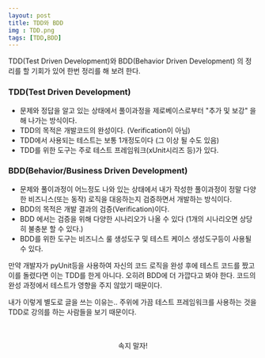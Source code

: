 ```yaml
---
layout: post
title: TDD와 BDD
img : TDD.png
tags: [TDD,BDD]
---
```


TDD(Test Driven Development)와 BDD(Behavior Driven Development) 의 정리를 할 기회가 있어 한번 정리를 해 보려 한다. 

### TDD(Test Driven Development)

* 문제와 정답을 알고 있는 상태에서 풀이과정을 제로베이스로부터  "추가 및 보강" 을 해 나가는 방식이다. 
* TDD의 목적은 개발코드의 완성이다. (Verification이 아님) 
* TDD에서 사용되는 테스트는 보통 1개정도이다 (그 이상 될 수도 있음) 
* TDD를 위한 도구는 주로 테스트 프레임워크(xUnit시리즈 등)가 있다. 


### BDD(Behavior/Business Driven Development)

* 문제와 풀이과정이 어느정도 나와 있는 상태에서 내가 작성한 풀이과정이 정말 다양한 비즈니스(또는 동작) 로직을 대응하는지 검증하면서 개발하는 방식이다. 
* BDD의 목적은 개발 결과의 검증(Verification)이다. 
* BDD 에서는 검증을 위해 다양한 시나리오가 나올 수 있다 (1개의 시나리오면 상당히 불충분 할 수 있다.)
* BDD를 위한 도구는 비즈니스 룰 생성도구 및 테스트 케이스 생성도구등이 사용될 수 있다. 


만약 개발자가 pyUnit등을 사용하여 자신의 코드 로직을 완성 후에 테스트 코드를 짰고 이를 돌렸다면 이는 TDD를 한게 아니다. 오히려 BDD에 더 가깝다고 봐야 한다. 코드의 완성 과정에서 테스트가 영향을 주지 않았기 때문이다.  

내가 이렇게 별도로 글을 쓰는 이유는.. 주위에 가끔 테스트 프레임워크를 사용하는 것을 TDD로 강의를 하는 사람들을 보기 때문이다.  
<br>
<br>

<center>
속지 말자!
</center>

